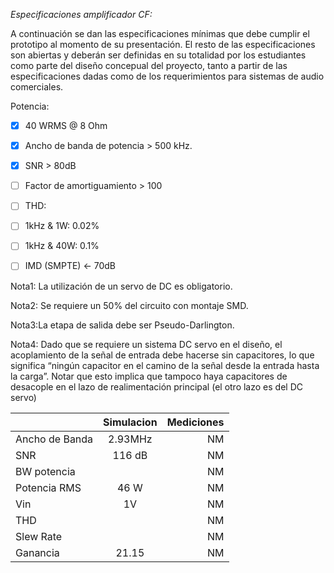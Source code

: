 *Especificaciones amplificador CF:*

A continuación se dan las especificaciones mínimas que debe cumplir el prototipo al momento de su presentación. 
El resto de las especificaciones son abiertas y deberán ser definidas en su totalidad por los estudiantes como
parte del diseño concepual del proyecto, tanto a partir de las especificaciones dadas como de los requerimientos 
para sistemas de audio comerciales.

Potencia:
- [X] 40 WRMS @ 8 Ohm
 
- [X] Ancho de banda de potencia > 500 kHz.
 
- [X] SNR > 80dB
 
- [ ] Factor de amortiguamiento > 100
 
- [ ] THD:
- [ ] 1kHz & 1W: 0.02%
- [ ] 1kHz & 40W: 0.1%
 
- [ ] IMD (SMPTE) <- 70dB

Nota1: La utilización de un servo de DC es obligatorio.

Nota2: Se requiere un 50% del circuito con montaje SMD.

Nota3:La etapa de salida debe ser Pseudo-Darlington.

Nota4: Dado que se requiere un sistema DC servo en el diseño, el acoplamiento de la señal de entrada
debe hacerse sin capacitores, lo que significa “ningún capacitor en el camino de la señal desde la entrada hasta la carga”. 
Notar que esto implica que tampoco haya capacitores de desacople en el lazo de realimentación principal 
(el otro lazo es del DC servo)



| 	        | Simulacion    | Mediciones  |
|-------------- |:-------------:| -----------:|
| Ancho de Banda| 2.93MHz       |   NM        |
| SNR           | 116 dB        |   NM        |
| BW potencia   |               |   NM        |
| Potencia RMS  | 46 W          |   NM        |
| Vin           | 1V            |   NM        |
| THD           |               |   NM        |
| Slew Rate     |               |   NM        |
| Ganancia      | 21.15         |   NM        |
